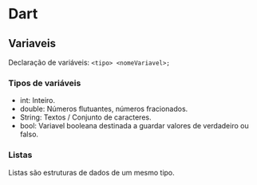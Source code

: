 # Dart

## Variaveis

Declaração de variáveis: `<tipo> <nomeVariavel>;`

### Tipos de variáveis

- int: Inteiro.
- double: Números flutuantes, números fracionados.
- String: Textos / Conjunto de caracteres.
- bool: Variavel booleana destinada a guardar valores de verdadeiro ou falso.

### Listas

Listas são estruturas de dados de um mesmo tipo.